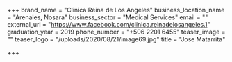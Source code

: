 +++
brand_name = "Clinica Reina de Los Angeles"
business_location_name = "Arenales, Nosara"
business_sector = "Medical Services"
email = ""
external_url = "https://www.facebook.com/clinica.reinadelosangeles.1"
graduation_year = 2019
phone_number = "+506 2201 6455"
teaser_image = ""
teaser_logo = "/uploads/2020/08/21/image69.jpg"
title = "Jose Matarrita"

+++
